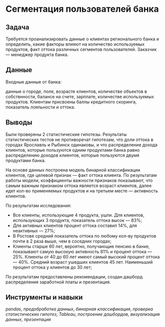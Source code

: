# Cегментация пользователей банка

## Задача

Требуется проанализировать данные о клиентах регионального банка и определить, какие факторы влияют на количество используемых продуктов, факт оттока различных сегментов пользователей. Заказчик — менеджер продукта банка.

## Данные

Входные данные от банка: 

данные о городе, поле, возрасте клиентов, количестве объектов в собствнности, балансе на счете, зарплате, количестве используемых продуктов. Клиентам присвоены баллы кредитного скоринга, показатель лояльности и оттока.

## Выводы

Были проверены 2 статистические гипотезы. Результаты статистических тестов не противоречат гипотезам, что доли оттока в городах Ярославль и Рыбинск одинаковы, и что распределение дохода клиентов, которые пользуются одним продуктами банка равно распределению доходов клиентов, которые пользуются двумя продуктами банка.

На основе данных построена модель бинарной классификации клиентов, где целевой признак — факт оттока клиента. По результатам работы модели, коэффициенты важности признаков показывают, что самым важным признаком оттока является возраст клиентов, далее идет кол-во применяемых продуктов и на третьем месте — активность клиентов.

По результатам исследования:

- Все клиенты, использующие 4 продукта, ушли. Для клиентов, использующих 3 продукта, показатель оттока высок — 83%;
- Для активных клиентов процент оттока составил 14%, для неактивных — 27%;
- В Ростове средний показатель оттока по любому кол-ву продуктов почти в 2 раза выше, чем в соседних городах;
- Клиенты старше 60 лет, вероятно, получающие пенсию в банке, показывают самую высокую активность 81% и процент оттока — 25%. Клиенты от 40 до 60 лет имеют самый высокий процент оттока — 40%. Средний возраст ушедших клиентов 45 лет. Наименьший процент оттока у клиентов до 30 лет;

По результатам предоставлены рекомендации, создан дашборд распределения заработной платы и презентация.

## Инструменты и навыки 
*pandas*, *предобработка данных*, *бинарная классификация*, *проверка статистических гипотез*, *Tableau*, *построение дашбордов*, *визуализация данных*, *презентация*
